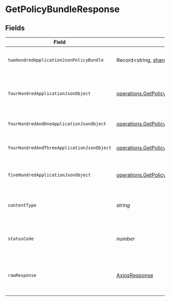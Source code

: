 # GetPolicyBundleResponse


## Fields

| Field                                                                                                                                                  | Type                                                                                                                                                   | Required                                                                                                                                               | Description                                                                                                                                            |
| ------------------------------------------------------------------------------------------------------------------------------------------------------ | ------------------------------------------------------------------------------------------------------------------------------------------------------ | ------------------------------------------------------------------------------------------------------------------------------------------------------ | ------------------------------------------------------------------------------------------------------------------------------------------------------ |
| `twoHundredApplicationJsonPolicyBundle`                                                                                                                | Record<string, [shared.Policy](../../models/shared/policy.md)[]>                                                                                       | :heavy_minus_sign:                                                                                                                                     | Policy-Bundle retrieved successfully.                                                                                                                  |
| `fourHundredApplicationJsonObject`                                                                                                                     | [operations.GetPolicyBundleResponseBody](../../models/operations/getpolicybundleresponsebody.md)                                                       | :heavy_minus_sign:                                                                                                                                     | The request is malformed (e.g, a given path parameter is invalid)<br/>                                                                                 |
| `fourHundredAndOneApplicationJsonObject`                                                                                                               | [operations.GetPolicyBundlePolicyManagementResponseBody](../../models/operations/getpolicybundlepolicymanagementresponsebody.md)                       | :heavy_minus_sign:                                                                                                                                     | The request is unauthorized<br/>                                                                                                                       |
| `fourHundredAndThreeApplicationJsonObject`                                                                                                             | [operations.GetPolicyBundlePolicyManagementResponseResponseBody](../../models/operations/getpolicybundlepolicymanagementresponseresponsebody.md)       | :heavy_minus_sign:                                                                                                                                     | The user is forbidden from making this request<br/>                                                                                                    |
| `fiveHundredApplicationJsonObject`                                                                                                                     | [operations.GetPolicyBundlePolicyManagementResponse500ResponseBody](../../models/operations/getpolicybundlepolicymanagementresponse500responsebody.md) | :heavy_minus_sign:                                                                                                                                     | Something unexpected happened on the server.                                                                                                           |
| `contentType`                                                                                                                                          | *string*                                                                                                                                               | :heavy_check_mark:                                                                                                                                     | HTTP response content type for this operation                                                                                                          |
| `statusCode`                                                                                                                                           | *number*                                                                                                                                               | :heavy_check_mark:                                                                                                                                     | HTTP response status code for this operation                                                                                                           |
| `rawResponse`                                                                                                                                          | [AxiosResponse](https://axios-http.com/docs/res_schema)                                                                                                | :heavy_minus_sign:                                                                                                                                     | Raw HTTP response; suitable for custom response parsing                                                                                                |